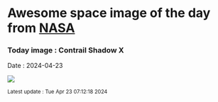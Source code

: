 
# Awesome space image of the day from [NASA](https://api.nasa.gov/)

### Today image : Contrail Shadow X
Date : 2024-04-23

![](https://apod.nasa.gov/apod/image/2404/ContrailX_Ekmen_960.jpg)

<small>Latest update : Tue Apr 23 07:12:18 2024</small>
        